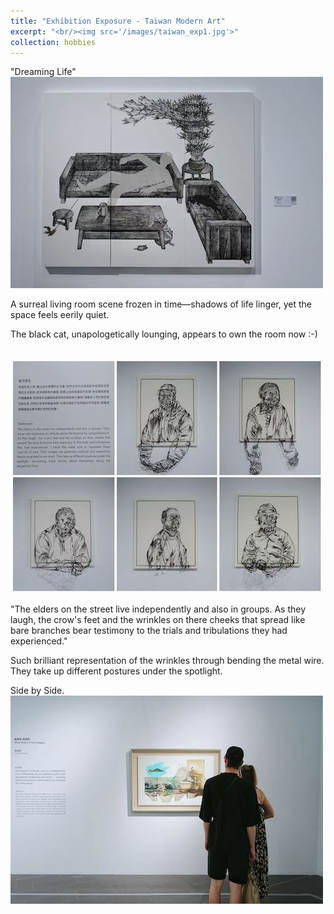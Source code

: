 ```yaml
---
title: "Exhibition Exposure - Taiwan Modern Art"
excerpt: "<br/><img src='/images/taiwan_exp1.jpg'>"
collection: hobbies
---
```


"Dreaming Life"
<br/><img src='/images/taiwan_exp1.jpg'>

A surreal living room scene frozen in time—shadows of life linger, yet the space feels eerily quiet. 

The black cat, unapologetically lounging, appears to own the room now :-)


<br/><img src='/images/taiwan_exp2.jpg'>

"The elders on the street live independently and also in groups. As they laugh, the crow's feet and the wrinkles on there cheeks that spread like bare branches bear testimony to the trials and tribulations they had experienced."

Such brilliant representation of the wrinkles through bending the metal wire. They take up different postures under the spotlight.

Side by Side.
<br/><img src='/images/taiwan_exp3.jpg'>
